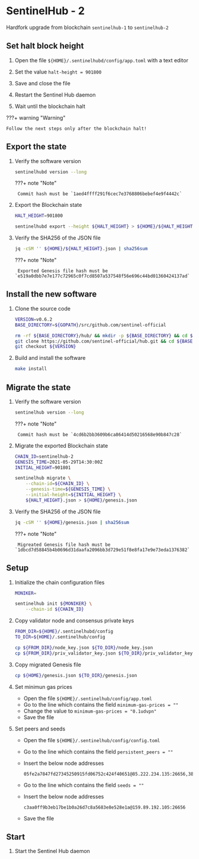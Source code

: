 # SentinelHub - 2

Hardfork upgrade from blockchain `sentinelhub-1` to `sentinelhub-2`

## Set halt block height

1. Open the file `${HOME}/.sentinelhubd/config/app.toml` with a text editor

2. Set the value `halt-height = 901800`

3. Save and close the file

4. Restart the Sentinel Hub daemon

5. Wait until the blockchain halt

???+ warning "Warning"

    Follow the next steps only after the blockchain halt!

## Export the state

1. Verify the software version

    ``` sh
    sentinelhubd version --long
    ```

    ???+ note "Note"

        Commit hash must be `1aed4ffff291f6cec7e3768806bebef4e9f4442c`

2. Export the Blockchain state

    ``` sh
    HALT_HEIGHT=901800

    sentinelhubd export --height ${HALT_HEIGHT} > ${HOME}/${HALT_HEIGHT}.json
    ```

3. Verify the SHA256 of the JSON file

    ``` sh
    jq -cSM '' ${HOME}/${HALT_HEIGHT}.json | sha256sum
    ```

    ???+ note "Note"

        Exported Genesis file hash must be `e519a0dbb7e7e177c72965c0f7cd8507a537548f56e696c44bd01360424137ad`

## Install the new software

1. Clone the source code

    ``` sh
    VERSION=v0.6.2
    BASE_DIRECTORY=${GOPATH}/src/github.com/sentinel-official

    rm -rf ${BASE_DIRECTORY}/hub/ && mkdir -p ${BASE_DIRECTORY} && cd ${BASE_DIRECTORY}/ && \
    git clone https://github.com/sentinel-official/hub.git && cd ${BASE_DIRECTORY}/hub/ && \
    git checkout ${VERSION}
    ```

2. Build and install the software

    ``` sh
    make install
    ```

## Migrate the state

1. Verify the software version

    ``` sh
    sentinelhub version --long
    ```

    ???+ note "Note"

        Commit hash must be `4cd6b2bb3609b6ca86414d50216568e90b847c28`

2. Migrate the exported Blockchain state

    ``` sh
    CHAIN_ID=sentinelhub-2
    GENESIS_TIME=2021-05-29T14:30:00Z
    INITIAL_HEIGHT=901801

    sentinelhub migrate \
        --chain-id=${CHAIN_ID} \
        --genesis-time=${GENESIS_TIME} \
        --initial-height=${INITIAL_HEIGHT} \
        ${HALT_HEIGHT}.json > ${HOME}/genesis.json
    ```

3. Verify the SHA256 of the JSON file

    ``` sh
    jq -cSM '' ${HOME}/genesis.json | sha256sum
    ```

    ???+ note "Note"

        Migreated Genesis file hash must be `1dbcd7d58845b4b0696d31daafa2096bb3d729e51f8e8fa17e9e73eda1376382`

## Setup

1. Initialize the chain configuration files

    ``` sh
    MONIKER=

    sentinelhub init ${MONIKER} \
        --chain-id ${CHAIN_ID}
    ```

2. Copy validator node and consensus private keys

    ``` sh
    FROM_DIR=${HOME}/.sentinelhubd/config
    TO_DIR=${HOME}/.sentinelhub/config

    cp ${FROM_DIR}/node_key.json ${TO_DIR}/node_key.json
    cp ${FROM_DIR}/priv_validator_key.json ${TO_DIR}/priv_validator_key.json
    ```

3. Copy migrated Genesis file

    ``` sh
    cp ${HOME}/genesis.json ${TO_DIR}/genesis.json
    ```

4. Set minimun gas prices

    * Open the file `${HOME}/.sentinelhub/config/app.toml`
    * Go to the line which contains the field `minimum-gas-prices = ""`
    * Change the value to `minimum-gas-prices = "0.1udvpn"`
    * Save the file

5. Set peers and seeds

    * Open the file `${HOME}/.sentinelhub/config/config.toml`
    * Go to the line which contains the field `persistent_peers = ""`
    * Insert the below node addresses

        ``` text
        05fe2a7847fd27345250915fd06752c424f40651@85.222.234.135:26656,387027e3b1180d3a619cbbf3462704a490785963@54.176.90.228:26656,63bd9cfce0f0d274aad5b166dd06d829021aec43@121.78.247.243:56656,855807cc6a919c22ec943050ebb5c80b23724ed0@3.239.11.246:26656,8caefbf8f4318ecc93f2c901cf11470e4a16c818@161.97.135.122:26656,9174af5f16f74660cccf49f893d243949af45f7f@54.177.29.46:26656,9fa528bd2b9e7c80724a1d8a4e1a2a8a83e7d123@142.93.72.221:26656,a77f6a094578dad899e2f40e0626b4c6d4705311@3.36.165.232:26656,bd45a11390d16d128a9eeea3935b53d7a1a3c120@15.236.127.69:26656,cdb8dd7628460a546ce1594ca0bc0c20366514cf@34.72.64.178:26656,d1efceccb04ded9a604e5235f76da86872157d68@161.97.149.223:26656,e00b23444cc8dbb353d5faa765ab36cfc0116b57@83.60.98.134:28685,e5ee89bd4fc371c6a0e66d2b8daefd891b6b87b5@157.90.117.58:26656,f7ceb735606f90df7eb6cd987641876955b6e325@46.4.55.150:36656
        ```

    * Go to the line which contains the field `seeds = ""`
    * Insert the below node addresses

        ``` text
        c3aa0ff9b3eb17be1b0a26d7c8a5683e8e528e1a@159.89.192.105:26656
        ```

    * Save the file

## Start

1. Start the Sentinel Hub daemon
